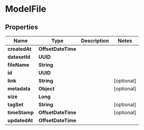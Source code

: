 

# ModelFile


## Properties

| Name | Type | Description | Notes |
|------------ | ------------- | ------------- | -------------|
|**createdAt** | **OffsetDateTime** |  |  |
|**datasetId** | **UUID** |  |  |
|**fileName** | **String** |  |  |
|**id** | **UUID** |  |  |
|**link** | **String** |  |  [optional] |
|**metadata** | **Object** |  |  [optional] |
|**size** | **Long** |  |  |
|**tagSet** | **String** |  |  [optional] |
|**timeStamp** | **OffsetDateTime** |  |  [optional] |
|**updatedAt** | **OffsetDateTime** |  |  |



